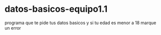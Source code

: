 # datos-basicos-equipo1.1
programa que te pide tus datos basicos y si tu edad es menor a 18 marque un error 
